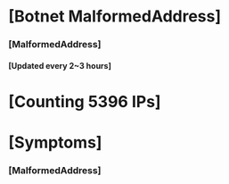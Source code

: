 # [Botnet MalformedAddress]
### [MalformedAddress]
#### [Updated every 2~3 hours]

# [Counting 5396 IPs]

# [Symptoms] 
###   [MalformedAddress]
